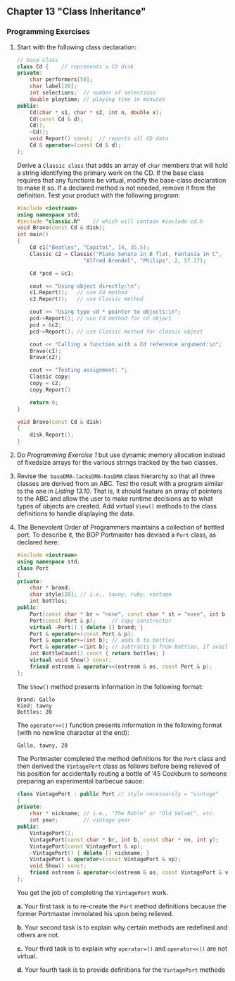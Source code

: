 ## Chapter 13 "Class Inheritance"
### Programming Exercises

1. Start with the following class declaration:
    ```cpp
    // base class
    class Cd {    // represents a CD disk
    private:
        char performers[50];
        char label[20];
        int selections;  // number of selections
        double playtime; // playing time in minutes
    public:
        Cd(char * s1, char * s2, int n, double x);
        Cd(const Cd & d);
        Cd();
        ~Cd();
        void Report() const;  // reports all CD data
        Cd & operator=(const Cd & d);
    };
    ```

    Derive a `Classic class` that adds an array of `char` members that will hold a string
    identifying the primary work on the CD. If the base class requires that any functions be virtual, 
    modify the base-class declaration to make it so. If a declared
    method is not needed, remove it from the definition. Test your product with the
    following program:
    ```cpp
    #include <iostream>
    using namespace std;
    #include "classic.h"    // which will contain #include cd.h
    void Bravo(const Cd & disk);
    int main()
    {
        Cd c1("Beatles", "Capitol", 14, 35.5);
        Classic c2 = Classic("Piano Sonata in B flat, Fantasia in C",
                         "Alfred Brendel", "Philips", 2, 57.17);

        Cd *pcd = &c1;

        cout << "Using object directly:\n";
        c1.Report();   // use Cd method
        c2.Report();   // use Classic method

        cout << "Using type cd * pointer to objects:\n";
        pcd->Report(); // use Cd method for cd object
        pcd = &c2;
        pcd->Report(); // use Classic method for classic object

        cout << "Calling a function with a Cd reference argument:\n";
        Bravo(c1);
        Bravo(c2);

        cout << "Testing assignment: ";
        Classic copy;
        copy = c2;
        copy.Report()

        return 0;
    }

    void Bravo(const Cd & disk)
    {
        disk.Report();
    }
    ```

2. Do *Programming Exercise 1* but use dynamic memory allocation instead of fixedsize arrays 
for the various strings tracked by the two classes.

3. Revise the` baseDMA-lacksDMA-hasDMA` class hierarchy so that all three classes are
derived from an ABC. Test the result with a program similar to the one in *Listing
13.10*. That is, it should feature an array of pointers to the ABC and allow the user
to make runtime decisions as to what types of objects are created. Add virtual
`View()` methods to the class definitions to handle displaying the data.

4. The Benevolent Order of Programmers maintains a collection of bottled port. To
describe it, the BOP Portmaster has devised a `Port` class, as declared here:
    ```cpp
    #include <iostream>
    using namespace std;
    class Port
    {
    private:
        char * brand;
        char style[20]; // i.e., tawny, ruby, vintage
        int bottles;
    public:
        Port(const char * br = "none", const char * st = "none", int b = 0);
        Port(const Port & p);     // copy constructor
        virtual ~Port() { delete [] brand; }
        Port & operator=(const Port & p);
        Port & operator+=(int b); // adds b to bottles
        Port & operator-=(int b); // subtracts b from bottles, if available
        int BottleCount() const { return bottles; }
        virtual void Show() const;
        friend ostream & operator<<(ostream & os, const Port & p);
    };
    ```

    The `Show()` method presents information in the following format:
    ```
    Brand: Gallo
    Kind: tawny
    Bottles: 20
    ```

    The `operator<<()` function presents information in the following format (with no
    newline character at the end):
    ```
    Gallo, tawny, 20
    ```

    The Portmaster completed the method definitions for the `Port` class and then
    derived the `VintagePort` class as follows before being relieved of his position for
    accidentally routing a bottle of ’45 Cockburn to someone preparing an experimental barbecue sauce:

    ```cpp
    class VintagePort : public Port // style necessarily = "vintage"
    {
    private:
        char * nickname; // i.e., "The Noble" or "Old Velvet", etc.
        int year;        // vintage year
    public:
        VintagePort();
        VintagePort(const char * br, int b, const char * nn, int y);
        VintagePort(const VintagePort & vp);
        ~VintagePort() { delete [] nickname; }
        VintagePort & operator=(const VintagePort & vp);
        void Show() const;
        friend ostream & operator<<(ostream & os, const VintagePort & vp);
    };
    ```

    You get the job of completing the `VintagePort` work.
    
    **a.** Your first task is to re-create the `Port` method definitions because the former
    Portmaster immolated his upon being relieved.

    **b.** Your second task is to explain why certain methods are redefined and others
    are not.

    **c.** Your third task is to explain why `operator=()` and `operator<<()` are not
    virtual.

    **d.** Your fourth task is to provide definitions for the `VintagePort` methods
